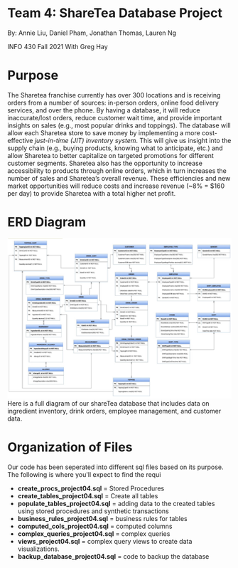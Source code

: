 # Team 4: ShareTea Database Project
By: Annie Liu, Daniel Pham, Jonathan Thomas, Lauren Ng 

INFO 430 Fall 2021 With Greg Hay 

# Purpose
The Sharetea franchise currently has over 300 locations and is receiving orders from a number of sources: in-person orders, online food delivery services, and over the phone. By having a database, it will reduce inaccurate/lost orders, reduce customer wait time, and provide important insights on sales (e.g., most popular drinks and toppings). The database will allow each Sharetea store to save money by implementing a more cost-effective *just-in-time (JIT) inventory system*. This will give us insight into the supply chain (e.g., buying products, knowing what to anticipate, etc.) and allow Sharetea to better capitalize on targeted promotions for different customer segments. Sharetea also has the opportunity to increase accessibility to products through online orders, which in turn increases the number of sales and Sharetea’s overall revenue. These efficiencies and new market opportunities will reduce costs and increase revenue (~8% = $160 per day) to provide Sharetea with a total higher net profit.

# ERD Diagram 
![ERD Diagram](assests/ERD.png)
Here is a full diagram of our shareTea database that includes data on ingredient inventory, drink orders, employee management, and customer data. 

# Organization of Files
Our code has been seperated into different sql files based on its purpose. The following is where you'll expect to find the requi
- **create_procs_project04.sql** = Stored Procedures 
- **create_tables_project04.sql** = Create all tables
- **populate_tables_project04.sql** = adding data to the created tables using stored procedures and synthetic transactions
- **business_rules_project04.sql** = business rules for tables 
- **computed_cols_project04.sql** = computed columns
- **complex_queries_project04.sql** = complex queries 
- **views_project04.sql** = complex query views to create data visualizations. 
- **backup_database_project04.sql** = code to backup the database 
